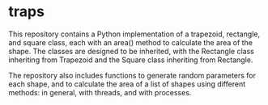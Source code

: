 # traps
This repository contains a Python implementation of a trapezoid, rectangle, and square class, each with an area() method to calculate the area of the shape. The classes are designed to be inherited, with the Rectangle class inheriting from Trapezoid and the Square class inheriting from Rectangle.

The repository also includes functions to generate random parameters for each shape, and to calculate the area of a list of shapes using different methods: in general, with threads, and with processes.
